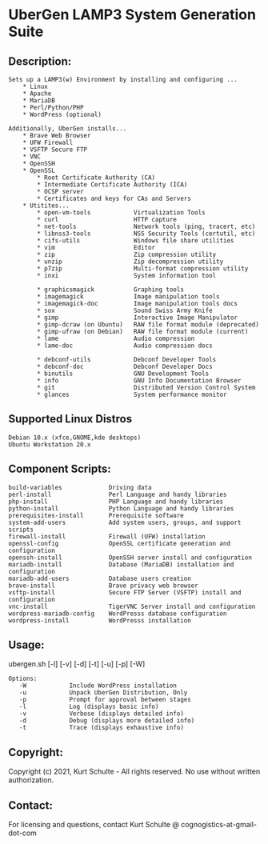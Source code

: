 # UberGen LAMP3 System Generation Suite

##	Description:
	Sets up a LAMP3(w) Environment by installing and configuring ...
		* Linux
		* Apache
		* MariaDB
		* Perl/Python/PHP
		* WordPress (optional)

	Additionally, UberGen installs...
		* Brave Web Browser
		* UFW Firewall
		* VSFTP Secure FTP
		* VNC
		* OpenSSH
		* OpenSSL
			* Root Certificate Authority (CA)
			* Intermediate Certificate Authority (ICA)
			* OCSP server
			* Certificates and keys for CAs and Servers
		* Utitites...
			* open-vm-tools            Virtualization Tools
			* curl                     HTTP capture
			* net-tools                Network tools (ping, tracert, etc)
			* libnss3-tools            NSS Security Tools (certutil, etc)
			* cifs-utils               Windows file share utilities
			* vim                      Editor
			* zip                      Zip compression utility
			* unzip                    Zip decompression utility
			* p7zip                    Multi-format compression utility
			* inxi                     System information tool

			* graphicsmagick           Graphing tools
			* imagemagick              Image manipulation tools
			* imagemagick-doc          Image manipulation tools docs
			* sox                      Sound Swiss Army Knife
			* gimp                     Interactive Image Manipulator
			* gimp-dcraw (on Ubuntu)   RAW file format module (deprecated)
			* gimp-ufraw (on Debian)   RAW file format module (current)
			* lame                     Audio compression
			* lame-doc                 Audio compression docs

			* debconf-utils            Debconf Developer Tools
			* debconf-doc              Debconf Developer Docs
			* binutils                 GNU Development Tools
			* info                     GNU Info Documentation Browser
			* git                      Distributed Version Control System
			* glances                  System performance monitor

##	Supported Linux Distros
	Debian 10.x (xfce,GNOME,kde desktops)
	Ubuntu Workstation 20.x

##	Component Scripts:
	build-variables             Driving data
	perl-install                Perl Language and handy libraries
	php-install                 PHP Language and handy libraries
	python-install              Python Language and handy libraries
	prerequisites-install       Prerequisite software
	system-add-users            Add system users, groups, and support scripts
	firewall-install            Firewall (UFW) installation
	openssl-config              OpenSSL certificate generation and configuration
	openssh-install             OpenSSH server install and configuration
	mariadb-install             Database (MariaDB) installation and configuration
	mariadb-add-users           Database users creation
	brave-install               Brave privacy web browser
	vsftp-install               Secure FTP Server (VSFTP) install and configuration
	vnc-install                 TigerVNC Server install and configuration
	wordpress-mariadb-config    WordPresss database configuration
	wordpress-install           WordPresss installation

##	Usage:
ubergen.sh [-l] [-v] [-d] [-t] [-u] [-p] [-W]

	Options:
	   -W            Include WordPress installation
	   -u            Unpack UberGen Distribution, Only
	   -p            Prompt for approval between stages
	   -l            Log (displays basic info)
	   -v            Verbose (displays detailed info)
	   -d            Debug (displays more detailed info)
	   -t            Trace (displays exhaustive info)

## Copyright:
Copyright (c) 2021, Kurt Schulte - All rights reserved.  No use without written authorization.

## Contact:
For licensing and questions, contact Kurt Schulte @ cognogistics-at-gmail-dot-com